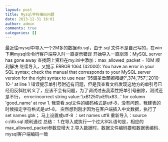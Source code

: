 ```yaml
---
layout: post
title: Mysql字符编码问题
date: 2013-12-31 16:01
author: admin
comments: true
categories: []
---
```

最近往mysql中导入一个2M多的数据db.sql，由于.sql 文件不是自己写的，在win下用mysql命令行客户端导入时一直提示错误
开始导入一直崩溃：MySQL server has gone away
查找网上资料在my.ini中添加：max_allowed_packet = 10M  顺利解决
继续导入，又提示
ERROR 1064 (42000): You have an error in your SQL syntax; check the manual that corresponds to your MySQL server version for the right syntax to use near '95鏋夎垂闈掓槬婕?',374,'757','2010-10-' at line 1
错误提示单引号附近有问题，但是我查看文档发现这地方的单引号已经用反斜杠转义了，应该不会有问题，为了调试过去我索性把单引号删除，测试还是不行，
error:incorrect string value:'\xB1250\xE9\x83...' for column 'good_name' at row 1.
我查看.sql文件的编码格式是utf-8，没有问题，我建表的时候指定字符格式是utf-8，
突然想到刚才因为在客户端插入中文数据，执行了set names gbk；
马上设置成utf-8 ：set names utf8
重新导入：source  c:/db.sql
顺利通过
总结：
1.在导入或执行一个过大SQL语句是，相应的max_allowed_packet参数应增大
2.导入数据时，数据文件编码要和数据表编码、mysql客户端编码一致
